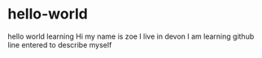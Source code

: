 # hello-world
hello world learning
Hi my name is zoe I live in devon I am learning github
line entered to describe myself
